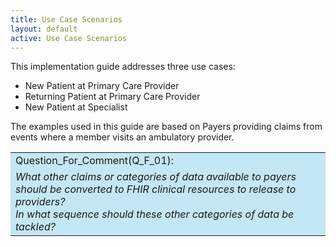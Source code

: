 ```yaml
---
title: Use Case Scenarios
layout: default
active: Use Case Scenarios
---
```


This implementation guide addresses three use cases:
* New Patient at Primary Care Provider
* Returning Patient at Primary Care Provider
* New Patient at Specialist

The examples used in this guide are based on Payers providing claims from events where a member visits an ambulatory provider.

<table style="background-color:rgb(195,231,244);width:100%">
	<tr><td>Question_For_Comment(Q_F_01):</td></tr>
  <tr><td><i>
		What other claims or categories of data available to payers should be converted to FHIR clinical resources to release to providers? <br/>
		In what sequence should these other categories of data be tackled?
	</i></td></tr>	
</table>

